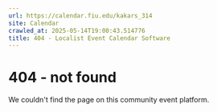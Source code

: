 ```yaml
---
url: https://calendar.fiu.edu/kakars_314
site: Calendar
crawled_at: 2025-05-14T19:00:43.514776
title: 404 - Localist Event Calendar Software
---
```


# 404 - not found
We couldn't find the page on this community event platform.
